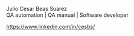 Julio Cesar Beas Suarez  
QA automation | QA manual | Software developer  

https://www.linkedin.com/in/cesbs/

